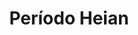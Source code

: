 ﻿---
title: "Período Heian"
permalink: periodes_532.html
layout: periode
dataInici: 794
dataFi: 1185
sidebar: periodes
pares:
  - 217:
    title: "Edad Media"
    dataInici: "(476)"
    dataFi: "(1453)"

fills:
  - 882:
    title: "Guerra Genpei"
    dataInici: "(1180)"
    dataFi: "(1185)"

jocsPrincipals:
  - title: "Genji"
    bggId: 33196

  - title: "Far East War 1592"
    bggId: 187121

jocsEscenaris:
  - title: "Samurai"
    bggId: 63
    dataInici: 
    dataFi: 

jocsEpoca:
jocsEpocaEscenaris:
  - title: "Anachronism"
    bggId: 14038
    escenari: "Saito Musashibo Benkei"
    dataInici: 1155
    dataFi: 1189

---
